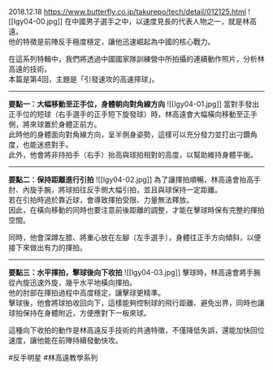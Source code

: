2018.12.18
https://www.butterfly.co.jp/takurepo/tech/detail/012125.html
![[lgy04-00.jpg]]
在中國男子選手之中，以速度見長的代表人物之一，就是林高遠。  
他的特徵是前陣反手極度穩定，讓他迅速崛起為中國的核心戰力。

在這系列特輯中，我們將透過中國國家隊訓練營中所拍攝的連續動作照片，分析林高遠的技術。  
本篇是第4回，主題是「引發速攻的高速擰球」。

---

**要點一：大幅移動至正手位，身體朝向對角線方向**
![[lgy04-01.jpg]]
當對手發出正手位的短球（右手選手的正手短下旋發球）時，林高遠會大幅橫向移動至正手側，將來球置於身體正前方。  
此時他的身體面向對角線方向，呈半側身姿勢，這樣可以充分發力並打出刁鑽角度，也能迷惑對手。  
此外，他會將非持拍手（右手）抬高與球拍相對的高度，以幫助維持身體平衡。

---

**要點二：保持距離進行引拍**
![[lgy04-02.jpg]]
為了讓揮拍順暢，林高遠會抬高手肘、內旋手腕，將球拍往反手側大幅引拍，並且與球保持一定距離。  
若在引拍時過於靠近球，會導致揮拍受限、力量無法釋放。  
因此，在橫向移動的同時也要注意前後距離的調整，才能在擊球時保有完整的揮拍空間。

同時，他會深蹲左膝、將重心放在左腳（左手選手），身體往正手方向傾斜，以便接下來做出有力的揮拍。

---

**要點三：水平揮拍，擊球後向下收拍**
![[lgy04-03.jpg]]
擊球時，林高遠會將手腕從內旋迅速外旋，幾乎水平地橫向揮拍。  
他的肘部在揮拍過程中高度穩定，讓擊球更精準。  
擊球後，他會將球拍收回向下，這樣能夠控制球的飛行距離、避免出界，同時也讓球拍保持在身體附近，方便應對下一板來球。

這種向下收拍的動作是林高遠反手技術的共通特徵，不僅降低失誤，還能加快回位速度，讓他能在前陣持續發動快攻。

#反手明星 #林高遠教學系列 

